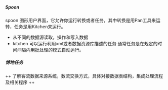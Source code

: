 ##### Spoon
spoon 图形用户界面，它允许你运行转换或者任务，其中转换是用Pan工具来运转，任务是用Kitchen来运行。
- 从不同的数据源读取，操作和写入数据
- kitchen 可以运行利用xml或者数据资源库描述的任务
通常任务是在规定的时间间隔内用批处理的模式自动运行。

##### 博地任务
++ 了解客流数据来源系统，数流交换方式，具体对接数据表结构，集成处理流程及相关程序 ++
